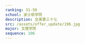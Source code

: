 ```yaml
---
ranking: 31-50
school: 波士顿学院
description: 全美第三十七
src: /assets/offer_update/196.jpg
major: 文理学院
sequence: 196
---
```

